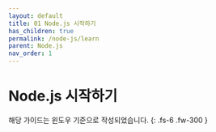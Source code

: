 ```yaml
---
layout: default
title: 01 Node.js 시작하기
has_children: true
permalink: /node-js/learn
parent: Node.js
nav_order: 1
---
```


# Node.js 시작하기

해당 가이드는 윈도우 기준으로 작성되었습니다.
{: .fs-6 .fw-300 }

